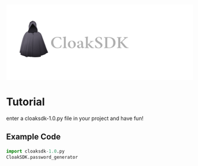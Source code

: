 ![Alt text](image.png)
# Tutorial
enter a cloaksdk-1.0.py file in your project
and have fun!

## Example Code
```python
import cloaksdk-1.0.py
CloakSDK.password_generator
```
